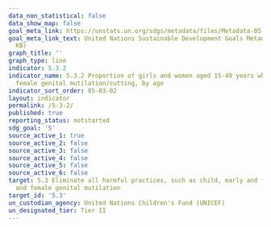 ```yaml
---
data_non_statistical: false
data_show_map: false
goal_meta_link: https://unstats.un.org/sdgs/metadata/files/Metadata-05-03-02.pdf
goal_meta_link_text: United Nations Sustainable Development Goals Metadata (PDF 206
  KB)
graph_title: ''
graph_type: line
indicator: 5.3.2
indicator_name: 5.3.2 Proportion of girls and women aged 15-49 years who have undergone
  female genital mutilation/cutting, by age
indicator_sort_order: 05-03-02
layout: indicator
permalink: /5-3-2/
published: true
reporting_status: notstarted
sdg_goal: '5'
source_active_1: true
source_active_2: false
source_active_3: false
source_active_4: false
source_active_5: false
source_active_6: false
target: 5.3 Eliminate all harmful practices, such as child, early and forced marriage
  and female genital mutilation
target_id: '5.3'
un_custodian_agency: United Nations Children's Fund (UNICEF)
un_designated_tier: Tier II
---
```

